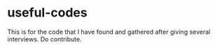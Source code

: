# useful-codes
This is for the code that I have found and gathered after giving several interviews. Do contribute.
